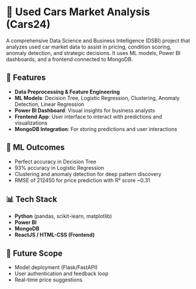 # 🚗 Used Cars Market Analysis (Cars24)

A comprehensive Data Science and Business Intelligence (DSBI) project that analyzes used car market data to assist in pricing, condition scoring, anomaly detection, and strategic decisions. It uses ML models, Power BI dashboards, and a frontend connected to MongoDB.

## 🔧 Features
- **Data Preprocessing & Feature Engineering**
- **ML Models**: Decision Tree, Logistic Regression, Clustering, Anomaly Detection, Linear Regression
- **Power BI Dashboard**: Visual insights for business analysts
- **Frontend App**: User interface to interact with predictions and visualizations
- **MongoDB Integration**: For storing predictions and user interactions

## 🧠 ML Outcomes
- Perfect accuracy in Decision Tree
- 93% accuracy in Logistic Regression
- Clustering and anomaly detection for deep pattern discovery
- RMSE of 212450 for price prediction with R² score ~0.31

## 📊 Tech Stack
- **Python** (pandas, scikit-learn, matplotlib)
- **Power BI**
- **MongoDB**
- **ReactJS / HTML-CSS (Frontend)**

## 🚀 Future Scope
- Model deployment (Flask/FastAPI)
- User authentication and feedback loop
- Real-time price suggestions
